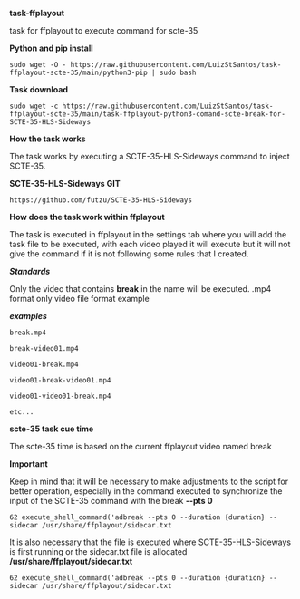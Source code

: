 **task-ffplayout**

task for ffplayout to execute command for scte-35

**Python and pip install**

``` 
sudo wget -O - https://raw.githubusercontent.com/LuizStSantos/task-ffplayout-scte-35/main/python3-pip | sudo bash
```

**Task download**

```
sudo wget -c https://raw.githubusercontent.com/LuizStSantos/task-ffplayout-scte-35/main/task-ffplayout-python3-comand-scte-break-for-SCTE-35-HLS-Sideways
```

**How the task works**

The task works by executing a SCTE-35-HLS-Sideways command to inject SCTE-35.

**SCTE-35-HLS-Sideways GIT**

```
https://github.com/futzu/SCTE-35-HLS-Sideways
```

**How does the task work within ffplayout**

The task is executed in ffplayout in the settings tab where you will add the task file to be executed, with each video 
played it will execute but it will not give the command if it is not following some rules that I created.

***Standards***

Only the video that contains **break** in the name will be executed.
.mp4 format only video file format example

***examples***

```
break.mp4

break-video01.mp4

video01-break.mp4

video01-break-video01.mp4

video01-video01-break.mp4

etc...
```

**scte-35 task cue time**

The scte-35 time is based on the current ffplayout video named break

**Important**

Keep in mind that it will be necessary to make adjustments to the script for better operation, especially in the command 
executed to synchronize the input of the SCTE-35 command with the break **--pts 0**

```
62 execute_shell_command('adbreak --pts 0 --duration {duration} --sidecar /usr/share/ffplayout/sidecar.txt
```

It is also necessary that the file is executed where SCTE-35-HLS-Sideways is first running or the sidecar.txt file is allocated
**/usr/share/ffplayout/sidecar.txt**

```
62 execute_shell_command('adbreak --pts 0 --duration {duration} --sidecar /usr/share/ffplayout/sidecar.txt
```
